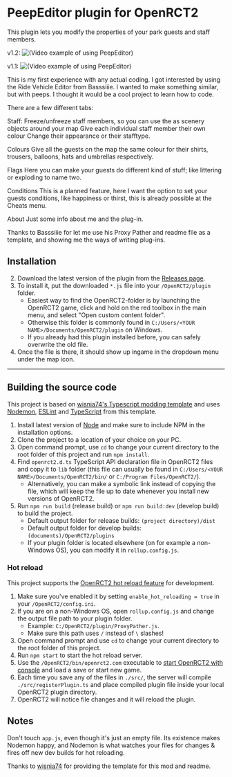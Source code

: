 # PeepEditor plugin for OpenRCT2

This plugin lets you modify the properties of your park guests and staff members.

v1.2:
![(Video example of using PeepEditor)](https://raw.githubusercontent.com/Manticore-007/OpenRCT2-PeepEditor/main/img/v1.2.gif)

v1.1:
![(Video example of using PeepEditor)](https://raw.githubusercontent.com/Manticore-007/OpenRCT2-PeepEditor/main/img/v1.1.gif)

This is my first experience with any actual coding. I got interested by using the Ride Vehicle Editor from Basssiiie. I wanted to make something similar, but with peeps. I thought it would be a cool project to learn how to code.

There are a few different tabs:

Staff:
Freeze/unfreeze staff members, so you can use the as scenery objects around your map
Give each individual staff member their own colour
Change their appearance or their stafftype.

Colours
    Give all the guests on the map the same colour for their shirts, trousers, balloons,
    hats and umbrellas respectively.

Flags
    Here you can make your guests do different kind of stuff; like littering or exploding to name two.

Conditions
    This is a planned feature, here I want the option to set your guests conditions, like happiness or thirst, this is already possible at the Cheats menu.

About
    Just some info about me and the plug-in.

Thanks to Basssiiie for let me use his Proxy Pather and readme file as a template, and showing me the ways of writing plug-ins.


## Installation

2. Download the latest version of the plugin from the [Releases page](https://github.com/Manticore-007/OpenRCT2-PeepEditor/releases/tag/v1.1).
3. To install it, put the downloaded `*.js` file into your `/OpenRCT2/plugin` folder.
    - Easiest way to find the OpenRCT2-folder is by launching the OpenRCT2 game, click and hold on the red toolbox in the main menu, and select "Open custom content folder".
    - Otherwise this folder is commonly found in `C:/Users/<YOUR NAME>/Documents/OpenRCT2/plugin` on Windows.
    - If you already had this plugin installed before, you can safely overwrite the old file.
4. Once the file is there, it should show up ingame in the dropdown menu under the map icon.

---

## Building the source code

This project is based on [wisnia74's Typescript modding template](https://github.com/wisnia74/openrct2-typescript-mod-template) and uses [Nodemon](https://nodemon.io/), [ESLint](https://eslint.org/) and [TypeScript](https://www.typescriptlang.org/) from this template.

1. Install latest version of [Node](https://nodejs.org/en/) and make sure to include NPM in the installation options.
2. Clone the project to a location of your choice on your PC.
3. Open command prompt, use `cd` to change your current directory to the root folder of this project and run `npm install`.
4. Find `openrct2.d.ts` TypeScript API declaration file in OpenRCT2 files and copy it to `lib` folder (this file can usually be found in `C:/Users/<YOUR NAME>/Documents/OpenRCT2/bin/` or `C:/Program Files/OpenRCT2/`).
    - Alternatively, you can make a symbolic link instead of copying the file, which will keep the file up to date whenever you install new versions of OpenRCT2.
5. Run `npm run build` (release build) or `npm run build:dev` (develop build) to build the project.
    - Default output folder for release builds: `(project directory)/dist`
    - Default output folder for develop builds: `(documents)/OpenRCT2/plugins`
    - If your plugin folder is located elsewhere (on for example a non-Windows OS), you can modify it in `rollup.config.js`.

### Hot reload

This project supports the [OpenRCT2 hot reload feature](https://github.com/OpenRCT2/OpenRCT2/blob/master/distribution/scripting.md#writing-scripts) for development.

1. Make sure you've enabled it by setting `enable_hot_reloading = true` in your `/OpenRCT2/config.ini`.
2. If you are on a non-Windows OS, open `rollup.config.js` and change the output file path to your plugin folder.
    - Example: `C:/OpenRCT2/plugin/ProxyPather.js`.
    - Make sure this path uses `/` instead of `\` slashes!
3. Open command prompt and use `cd` to change your current directory to the root folder of this project.
4. Run `npm start` to start the hot reload server.
5. Use the `/OpenRCT2/bin/openrct2.com` executable to [start OpenRCT2 with console](https://github.com/OpenRCT2/OpenRCT2/blob/master/distribution/scripting.md#writing-scripts) and load a save or start new game.
6. Each time you save any of the files in `./src/`, the server will compile `./src/registerPlugin.ts` and place compiled plugin file inside your local OpenRCT2 plugin directory.
7. OpenRCT2 will notice file changes and it will reload the plugin.

## Notes

Don't touch `app.js`, even though it's just an empty file. Its existence makes Nodemon happy, and Nodemon is what watches your files for changes & fires off new dev builds for hot reloading.

Thanks to [wisnia74](https://github.com/wisnia74/openrct2-typescript-mod-template) for providing the template for this mod and readme.
